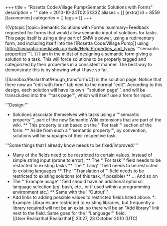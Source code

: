+++
title = "Rosetta Code:Village Pump/Semantic Solutions with Forms"
description = ""
date = 2010-10-24T02:51:33Z
aliases = []
[extra]
id = 8559
[taxonomies]
categories = []
tags = []
+++

{{Vptopic
|topic=Semantic Solutions with Forms
|summary=Feedback requested for forms that would allow semantic input of solutions for tasks. This page itself is using a tiny part of SMW's power, using a rudimentary form, and including itself into the [[Rosetta Code:Village Pump]] using [http://semantic-mediawiki.org/wiki/Help:Properties_and_types '''semantic properties'''].
}}
I am in the midst of designing a semantic form giving a solution to a task. This will force solutions to be properly tagged and categorized by their properties in a consistent manner. The best way to demonstrate this is by showing what I have so far.

[[Sandbox/Realazthat/Hough_transform/C]] is the solution page. Notice that there now an "edit with form" tab next to the normal "edit". According to this design, each solution will have its own '''solution page''', and will be transcluded  into the '''task page''', which will itself use a form for input. 

'''Design:'''
* Solutions associate themselves with tasks using a '''semantic property''', part of the new Semantic Wiki extensions that are part of the wiki.
** This property is set based on the '''For task''' section of the form. 
** Aside from such a '''semantic property''', by convention, solutions will be subpages of their respective task.

'''Some things that I already know needs to be fixed/improved:'''
* Many of the fields need to be restricted to certain values, instead of simple string input (prone to error):
** The '''For task''' field needs to be restricted to existing tasks
** The '''Lang''' field needs to be restricted to existing languages
** The '''Translation of''' field needs to be restricted to existing solutions (of this task, if possible)
** ... And so on
* The '''Example usage''' field should have an additional optional language selection (eg. bash, etc., or if used within a programming environment etc.)
** Same with the '''Output'''
* Add links to adding possible values to restricted fields listed above.
*: Example: Libraries are restricted to existing libraries, but frequently a library required will not be an exist, so there will be an "Add library" link next to the field. Same goes for the '''Language''' field.
[[User:Realazthat|Realazthat]] 23:27, 23 October 2010 (UTC)
